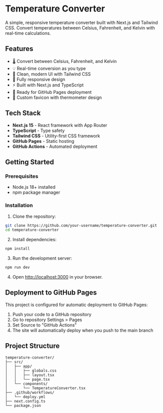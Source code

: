 # Temperature Converter

A simple, responsive temperature converter built with Next.js and Tailwind CSS. Convert temperatures between Celsius, Fahrenheit, and Kelvin with real-time calculations.

## Features

- 🌡️ Convert between Celsius, Fahrenheit, and Kelvin
- 💡 Real-time conversion as you type
- 🎨 Clean, modern UI with Tailwind CSS
- 📱 Fully responsive design
- ⚡ Built with Next.js and TypeScript
- 🚀 Ready for GitHub Pages deployment
- 🎯 Custom favicon with thermometer design

## Tech Stack

- **Next.js 15** - React framework with App Router
- **TypeScript** - Type safety
- **Tailwind CSS** - Utility-first CSS framework
- **GitHub Pages** - Static hosting
- **GitHub Actions** - Automated deployment

## Getting Started

### Prerequisites

- Node.js 18+ installed
- npm package manager

### Installation

1. Clone the repository:
```bash
git clone https://github.com/your-username/temperature-converter.git
cd temperature-converter
```

2. Install dependencies:
```bash
npm install
```

3. Run the development server:
```bash
npm run dev
```

4. Open [http://localhost:3000](http://localhost:3000) in your browser.

## Deployment to GitHub Pages

This project is configured for automatic deployment to GitHub Pages:

1. Push your code to a GitHub repository
2. Go to repository Settings > Pages
3. Set Source to "GitHub Actions"
4. The site will automatically deploy when you push to the main branch

## Project Structure

```
temperature-converter/
├── src/
│   ├── app/
│   │   ├── globals.css
│   │   ├── layout.tsx
│   │   └── page.tsx
│   └── components/
│       └── TemperatureConverter.tsx
├── .github/workflows/
│   └── deploy.yml
├── next.config.ts
└── package.json
```

